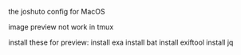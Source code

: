 the joshuto config for MacOS

image preview not work in tmux

install these for preview:
install exa
install bat
install exiftool
install jq
